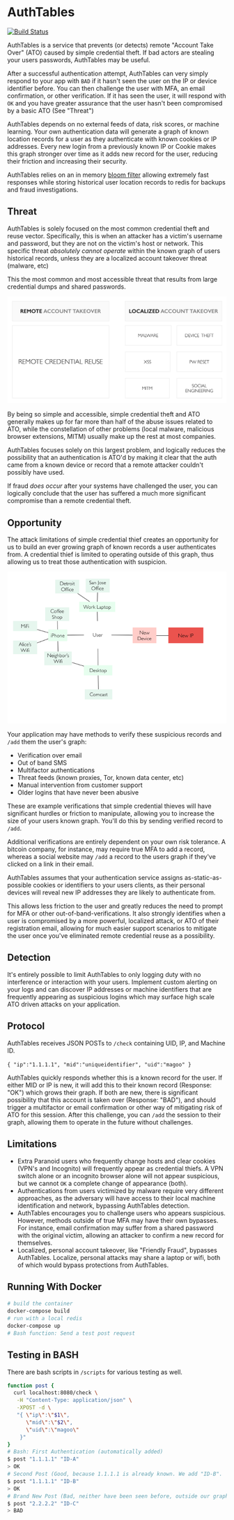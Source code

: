 # AuthTables
[![Build Status](https://travis-ci.com/magoo/AuthTables.svg?token=fpqWnUyRzpaumK7xop3q&branch=master)](https://travis-ci.com/magoo/AuthTables)

AuthTables is a service that prevents (or detects) remote "Account Take Over" (ATO) caused by simple credential theft. If bad actors are stealing your users passwords, AuthTables may be useful.

After a successful authentication attempt, AuthTables can very simply respond to your app with `BAD` if it hasn't seen the user on the IP or device identifier before. You can then challenge the user with MFA, an email confirmation, or other verification. If it has seen the user, it will respond with `OK` and you have greater assurance that the user hasn't been compromised by a basic ATO (See "Threat")

AuthTables depends on no external feeds of data, risk scores, or machine learning. Your own authentication data will generate a graph of known location records for a user as they authenticate with known cookies or IP addresses. Every new login from a previously known IP or Cookie makes this graph stronger over time as it adds new record for the user, reducing their friction and increasing their security.

AuthTables relies on an in memory [bloom filter](https://en.wikipedia.org/wiki/Bloom_filter) allowing extremely fast responses while storing historical user location records to redis for backups and fraud investigations.

## Threat

AuthTables is solely focused on the most common credential theft and reuse vector. Specifically, this is when an attacker has a victim's username and password, but they are not on the victim's host or network. This specific threat _absolutely cannot operate_ within the known graph of users historical records, unless they are a localized account takeover threat (malware, etc)

This the most common and most accessible threat that results from large credential dumps and shared passwords.

![](visual.png)

By being so simple and accessible, simple credential theft and ATO generally makes up for far more than half of the abuse issues related to ATO, while the constellation of other problems (local malware, malicious browser extensions, MITM) usually make up the rest at most companies.

AuthTables focuses solely on this largest problem, and logically reduces the possibility that an authentication is ATO'd by making it clear that the auth came from a known device or record that a remote attacker couldn't possibly have used.

If fraud *does occur* after your systems have challenged the user, you can logically conclude that the user has suffered a much more significant compromise than a remote credential theft.

## Opportunity
The attack limitations of simple credential thief creates an opportunity for us to build an ever growing graph of known records a user authenticates from. A credential thief is limited to operating outside of this graph, thus allowing us to treat those authentication with suspicion.

![image](graph.png)

Your application may have methods to verify these suspicious records and `/add` them the user's graph:

- Verification over email
- Out of band SMS
- Multifactor authentications
- Threat feeds (known proxies, Tor, known data center, etc)
- Manual intervention from customer support
- Older logins that have never been abusive

These are example verifications that simple credential thieves will have significant hurdles or friction to manipulate, allowing you to increase the size of your users known graph. You'll do this by sending verified record to `/add`.

Additional verifications are entirely dependent on your own risk tolerance. A bitcoin company, for instance, may require true MFA to add a record, whereas a social website may `/add` a record to the users graph if they've clicked on a link in their email.

AuthTables assumes that your authentication service assigns as-static-as-possible cookies or identifiers to your users clients, as their personal devices will reveal new IP addresses they are likely to authenticate from.

This allows less friction to the user and greatly reduces the need to prompt for MFA or other out-of-band-verifications. It also strongly identifies when a user is compromised by a more powerful, localized attack, or ATO of their registration email, allowing for much easier support scenarios to mitigate the user once you've eliminated remote credential reuse as a possibility.

## Detection
It's entirely possible to limit AuthTables to only logging duty with no interference or interaction with your users. Implement custom alerting on your logs and can discover IP addresses or machine identifiers that are frequently appearing as suspicious logins which may surface high scale ATO driven attacks on your application.

## Protocol

AuthTables receives JSON POSTs  to `/check` containing UID, IP, and Machine ID.

`{
  "ip":"1.1.1.1",
  "mid":"uniqueidentifier",
  "uid":"magoo"
  }`

AuthTables quickly responds whether this is a known record for the user. If either MID or IP is new, it will add this to their known record (Response: "OK") which grows their graph. If both are new, there is significant possibility that this account is taken over (Response: "BAD"), and should trigger a multifactor or email confirmation or other way of mitigating risk of ATO for this session. After this challenge, you can `/add` the session to their graph, allowing them to operate in the future without challenges.

## Limitations

- Extra Paranoid users who frequently change hosts and clear cookies (VPN's and Incognito) will frequently appear as credential thiefs. A VPN switch alone or an incognito browser alone will not appear suspicious, but we cannot `OK` a complete change of appearance (both).
- Authentications from users victimized by malware require very different approaches, as the adversary will have access to their local machine identification and network, bypassing AuthTables detection.
- AuthTables encourages you to challenge users who appears suspicious. However, methods outside of true MFA may have their own bypasses. For instance, email confirmation may suffer from a shared password with the original victim, allowing an attacker to confirm a new record for themselves.
- Localized, personal account takeover, like "Friendly Fraud", bypasses AuthTables. Localize, personal attacks may share a laptop or wifi, both of which would bypass protections from AuthTables.

## Running With Docker

```bash
# build the container
docker-compose build
# run with a local redis
docker-compose up
# Bash function: Send a test post request

```

## Testing in BASH
There are bash scripts in `/scripts` for various testing as well.
```bash
function post {
  curl localhost:8080/check \
   -H "Content-Type: application/json" \
   -XPOST -d \
   "{ \"ip\":\"$1\",
      \"mid\":\"$2\",
      \"uid\":\"magoo\"
    }"
}
# Bash: First Authentication (automatically added)
$ post "1.1.1.1" "ID-A"
> OK
# Second Post (Good, because 1.1.1.1 is already known. We add "ID-B".
$ post "1.1.1.1" "ID-B"
> OK
# Brand New Post (Bad, neither have been seen before, outside our graph of good)
$ post "2.2.2.2" "ID-C"
> BAD
```
